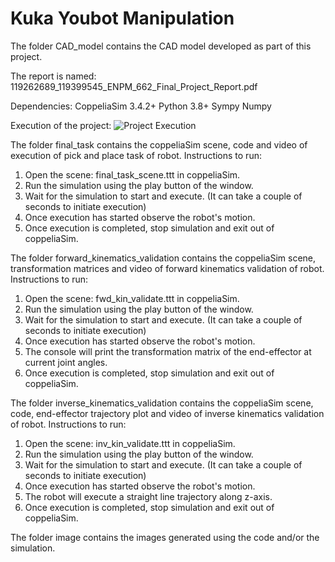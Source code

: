 # Kuka Youbot Manipulation

The folder CAD_model contains the CAD model developed as part of this project.

The report is named: 119262689_119399545_ENPM_662_Final_Project_Report.pdf

Dependencies:
CoppeliaSim 3.4.2+
Python 3.8+
Sympy
Numpy

Execution of the project:
![Project Execution](images/Kuka_youbot_manipulation.gif)

The folder final_task contains the coppeliaSim scene, code and video of execution of pick and place task of robot.
Instructions to run:
1. Open the scene: final_task_scene.ttt in coppeliaSim.
2. Run the simulation using the play button of the window.
3. Wait for the simulation to start and execute. (It can take a couple of seconds to initiate execution)
4. Once execution has started observe the robot's motion.
5. Once execution is completed, stop simulation and exit out of coppeliaSim.


The folder forward_kinematics_validation contains the coppeliaSim scene, transformation matrices and video of forward kinematics validation of robot.
Instructions to run:
1. Open the scene: fwd_kin_validate.ttt in coppeliaSim.
2. Run the simulation using the play button of the window.
3. Wait for the simulation to start and execute. (It can take a couple of seconds to initiate execution)
4. Once execution has started observe the robot's motion.
5. The console will print the transformation matrix of the end-effector at current joint angles.
6. Once execution is completed, stop simulation and exit out of coppeliaSim.


The folder inverse_kinematics_validation contains the coppeliaSim scene, code, end-effector trajectory plot and video of inverse kinematics validation of robot.
Instructions to run:
1. Open the scene: inv_kin_validate.ttt in coppeliaSim.
2. Run the simulation using the play button of the window.
3. Wait for the simulation to start and execute. (It can take a couple of seconds to initiate execution)
4. Once execution has started observe the robot's motion.
5. The robot will execute a straight line trajectory along z-axis.
6. Once execution is completed, stop simulation and exit out of coppeliaSim.

The folder image contains the images generated using the code and/or the simulation.

